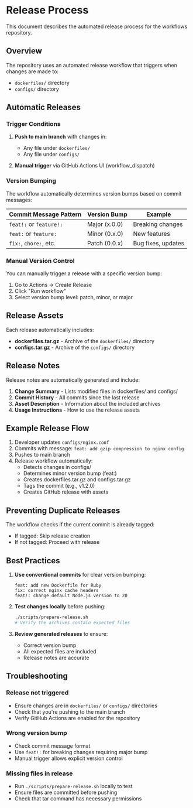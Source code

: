 # Release Process

This document describes the automated release process for the workflows repository.

## Overview

The repository uses an automated release workflow that triggers when changes are made to:
- `dockerfiles/` directory
- `configs/` directory

## Automatic Releases

### Trigger Conditions

1. **Push to main branch** with changes in:
   - Any file under `dockerfiles/`
   - Any file under `configs/`

2. **Manual trigger** via GitHub Actions UI (workflow_dispatch)

### Version Bumping

The workflow automatically determines version bumps based on commit messages:

| Commit Message Pattern | Version Bump | Example |
|------------------------|--------------|---------|
| `feat!:` or `feature!:` | Major (x.0.0) | Breaking changes |
| `feat:` or `feature:` | Minor (0.x.0) | New features |
| `fix:`, `chore:`, etc. | Patch (0.0.x) | Bug fixes, updates |

### Manual Version Control

You can manually trigger a release with a specific version bump:

1. Go to Actions → Create Release
2. Click "Run workflow"
3. Select version bump level: patch, minor, or major

## Release Assets

Each release automatically includes:

- **dockerfiles.tar.gz** - Archive of the `dockerfiles/` directory
- **configs.tar.gz** - Archive of the `configs/` directory

## Release Notes

Release notes are automatically generated and include:

1. **Change Summary** - Lists modified files in dockerfiles/ and configs/
2. **Commit History** - All commits since the last release
3. **Asset Description** - Information about the included archives
4. **Usage Instructions** - How to use the release assets

## Example Release Flow

1. Developer updates `configs/nginx.conf`
2. Commits with message: `feat: add gzip compression to nginx config`
3. Pushes to main branch
4. Release workflow automatically:
   - Detects changes in configs/
   - Determines minor version bump (feat:)
   - Creates dockerfiles.tar.gz and configs.tar.gz
   - Tags the commit (e.g., v1.2.0)
   - Creates GitHub release with assets

## Preventing Duplicate Releases

The workflow checks if the current commit is already tagged:
- If tagged: Skip release creation
- If not tagged: Proceed with release

## Best Practices

1. **Use conventional commits** for clear version bumping:
   ```
   feat: add new Dockerfile for Ruby
   fix: correct nginx cache headers
   feat!: change default Node.js version to 20
   ```

2. **Test changes locally** before pushing:
   ```bash
   ./scripts/prepare-release.sh
   # Verify the archives contain expected files
   ```

3. **Review generated releases** to ensure:
   - Correct version bump
   - All expected files are included
   - Release notes are accurate

## Troubleshooting

### Release not triggered

- Ensure changes are in `dockerfiles/` or `configs/` directories
- Check that you're pushing to the main branch
- Verify GitHub Actions are enabled for the repository

### Wrong version bump

- Check commit message format
- Use `feat!:` for breaking changes requiring major bump
- Manual trigger allows explicit version control

### Missing files in release

- Run `./scripts/prepare-release.sh` locally to test
- Ensure files are committed before pushing
- Check that tar command has necessary permissions